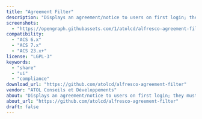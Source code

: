 ```yaml
---
title: "Agreement Filter"
description: "Displays an agreement/notice to users on first login; they must accept to proceed."
screenshots:
  - "https://opengraph.githubassets.com/1/atolcd/alfresco-agreement-filter"
compatibility:
  - "ACS 6.x"
  - "ACS 7.x"
  - "ACS 23.x+"
license: "LGPL-3"
keywords:
  - "share"
  - "ui"
  - "compliance"
download_url: "https://github.com/atolcd/alfresco-agreement-filter"
vendor: "ATOL Conseils et Développements"
about: "Displays an agreement/notice to users on first login; they must accept to proceed."
about_url: "https://github.com/atolcd/alfresco-agreement-filter"
draft: false
---
```

